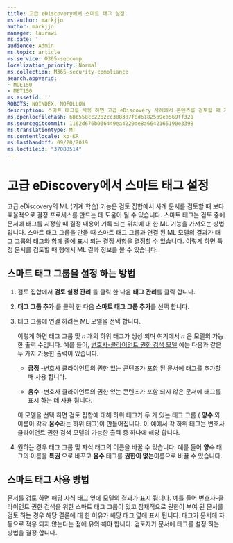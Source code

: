 ```yaml
---
title: 고급 eDiscovery에서 스마트 태그 설정
ms.author: markjjo
author: markjjo
manager: laurawi
ms.date: ''
audience: Admin
ms.topic: article
ms.service: O365-seccomp
localization_priority: Normal
ms.collection: M365-security-compliance
search.appverid:
- MOE150
- MET150
ms.assetid: ''
ROBOTS: NOINDEX, NOFOLLOW
description: 스마트 태그를 사용 하면 고급 eDiscovery 사례에서 콘텐츠를 검토할 때 기계 학습 기능을 적용할 수 있습니다. 스마트 태그 그룹을 사용 하 여 변호사-클라이언트 권한 모델과 같은 기계 학습 검색 모델의 결과를 표시 합니다.
ms.openlocfilehash: 68b558cc2282cc388387f8d61825b9ee569ff32a
ms.sourcegitcommit: 1162d676b036449ea4220de8a6642165190e3398
ms.translationtype: MT
ms.contentlocale: ko-KR
ms.lasthandoff: 09/20/2019
ms.locfileid: "37088514"
---
```

# <a name="set-up-smart-tags-in-advanced-ediscovery"></a>고급 eDiscovery에서 스마트 태그 설정

고급 eDiscovery의 ML (기계 학습) 기능은 검토 집합에서 사례 문서를 검토할 때 보다 효율적으로 결정 프로세스를 만드는 데 도움이 될 수 있습니다. 스마트 태그는 검토 중에 문서에 태그를 지정할 때 결정 내용이 기록 되는 위치에 대 한 ML 기능을 가져오는 방법입니다. 스마트 태그 그룹을 만들 때 스마트 태그 그룹과 연결 된 ML 모델의 결과가 태그 그룹의 태그와 함께 줄에 표시 되는 결정 사항을 결정할 수 있습니다. 이렇게 하면 특정 문서를 검토할 때 행에서 ML 결과 정보를 볼 수 있습니다.

## <a name="how-to-set-up-a-smart-tag-group"></a>스마트 태그 그룹을 설정 하는 방법

1. 검토 집합에서 **검토 설정 관리** 를 클릭 한 다음 **태그 관리**를 클릭 합니다.

2. **태그 그룹 추가** 를 클릭 한 다음 **스마트 태그 그룹 추가**를 선택 합니다.

3. 태그 그룹에 연결 하려는 ML 모델을 선택 합니다.
    
   이렇게 하면 태그 그룹 및 *n* 개의 하위 태그가 생성 되며 여기에서 *n* 은 모델의 가능한 출력 수입니다. 예를 들어, [변호사-클라이언트 권한 검색 모델](attorney-privilege-detection.md) 에는 다음과 같은 두 가지 가능한 출력이 있습니다. 

   - **긍정** -변호사 클라이언트의 권한 있는 콘텐츠가 포함 된 문서에 태그를 추가할 때 사용 합니다.
   
   - **음수** -변호사 클라이언트의 권한 있는 콘텐츠가 포함 되지 않은 문서에 태그를 표시 하는 데 사용 됩니다.
    
    이 모델을 선택 하면 검토 집합에 대해 하위 태그가 두 개 있는 태그 그룹 ( **양수** 와 이름이 각각 **음수**라는 하위 태그)이 만들어집니다. 이 예에서 각 하위 태그는 변호사 클라이언트 권한 검색 모델의 가능한 출력 중 하나에 해당 합니다.

4. 원하는 경우 태그 그룹 및 자식 태그의 이름을 바꿀 수 있습니다. 예를 들어 **양수** 태그의 이름을 **특권** 으로 바꾸고 **음수** 태그를 **권한이 없는**이름으로 바꿀 수 있습니다.

## <a name="how-to-use-smart-tags"></a>스마트 태그 사용 방법

문서를 검토 하면 해당 자식 태그 옆에 모델의 결과가 표시 됩니다. 예를 들어 변호사-클라이언트 권한 검색을 위한 스마트 태그 그룹이 있고 잠재적으로 권한이 부여 된 문서를 검토 하는 경우 해당 결론에 대 한 이유가 해당 태그 옆에 표시 됩니다. 태그가 문서에 자동으로 적용 되지 않는다는 점에 유의 해야 합니다. 검토자가 문서에 태그를 설정 하는 방법을 결정 합니다.
